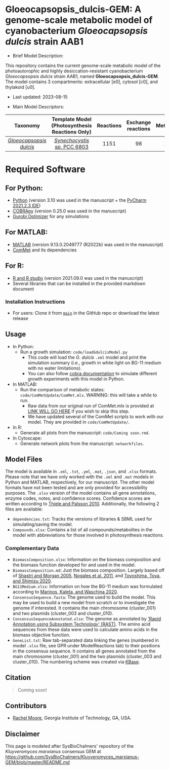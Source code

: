 # Gloeocapsopsis_dulcis-GEM: A genome-scale metabolic model of cyanobacterium _Gloeocapsopsis dulcis_ strain AAB1

* Brief Model Description:

This repository contains the current genome-scale metabolic model of the photoautorophic and highly desiccation-resistant cyanobacterium _Gloeocapsopsis dulcis_ strain AAB1, named **Gloeocapsopsis_dulcis-GEM**. The model contains 3 compartments: extracellular [e0], cytosol [c0], and thylakoid [u0]. 
* Last updated: 2023-08-15

* Main Model Descriptors:

|Taxonomy | Template Model <br />(Photosynthesis Reactions Only) | Reactions |Exchange reactions| Metabolites| Genes |
|:-------:|:--------------:|:---------:|:----------:|:-----:|:-----:|
|[_Gloeocapsopsis dulcis_](https://www.frontiersin.org/articles/10.3389/fmicb.2021.671742/full)|[_Synechocystis sp._ PCC 6803](https://link.springer.com/article/10.1007/s11120-019-00678-x)|1151|98|1198|895|

# Required Software
## For Python:
* [Python](https://www.python.org/downloads/) (version 3.10 was used in the manuscript + the [PyCharm 2021.2.3 IDE](https://www.jetbrains.com/pycharm/))
* [COBRApy](https://github.com/opencobra/cobrapy) (version 0.25.0 was used in the manuscript)
* [Gurobi Optimizer](http://www.gurobi.com/registration/download-reg) for any simulations

## For MATLAB:
* [MATLAB](https://www.mathworks.com/products/matlab.html) (version 9.13.0.2049777 (R2022b) was used in the manuscript)
* [ComMet](https://github.com/chaitrasarathy/ComMet) and its dependencies

## For R:
* [R and R studio](https://www.r-project.org/) (version 2021.09.0 was used in the manuscript)
* Several libraries that can be installed in the provided markdown document

### Installation Instructions
* For users: Clone it from [`main`](https://github.gatech.edu/PXL/Gloeocapsopsis_dulcis-GEM/tree/main) in the GitHub repo or download the latest release

## Usage

* In Python:
  * Run a growth simulation: `code/loadGdulcisModel.py`
    * This code will load the _G. dulcis_ `.xml` model and print the simulation summary (i.e., growth in white light on BG-11 medium with no water limitations). 
    * You can also follow [cobra documentation](https://cobrapy.readthedocs.io/en/latest/index.html) to simulate different growth experiments with this model in Python.
* In MATLAB:
  * Run the comparison of metabolic states: `code/ComMetUpdate/ComMet.mlx`. WARNING: this will take a while to run.
    * Raw data from our original run of ComMet.mlx is provided at [LINK WILL GO HERE]() if you wish to skip this step.
    * We have updated several of the ComMet scripts to work with our model. They are provided in `code/ComMetUpdate/`.
* In R:
  * Generate all plots from the manuscript: `code/Coming soon.rmd`.
* In Cytoscape:
  * Generate network plots from the manuscript: `networkfiles`.


## Model Files

The model is available in `.xml`, `.txt`, `.yml`, `.mat`, `.json`, and `.xlsx` formats. Please note that we have only worked with the `.xml` and `.mat` models in Python and MATLAB, respectively, for our manuscript. The other model formats have not been tested and are only provided for accessibility purposes.  The `.xlsx` version of the model contains all gene annotations, enzyme codes, notes, and confidence scores. Confidence scores are written according to [Thiele and Palsson 2010](https://www.nature.com/articles/nprot.2009.203). Additionally, the following 2 files are available:
* `dependencies.txt`: Tracks the versions of libraries & SBML used for simulating/saving the model.
* `Compounds.xlsx`: Contains a list of all compounds/metabolites in the model with abbreviations for those involved in photosynthesis reactions.

### Complementary Data

* `BiomassComposition.xlsx`: Information on the biomass composition and the biomass function developed for and used in the model.
* `BiomassComposition.md`: Just the biomass composition. Largely based off of [Shastri and Morgan 2005](https://aiche.onlinelibrary.wiley.com/doi/abs/10.1021/bp050246d), [Nogales et al. 2011](https://www.pnas.org/doi/full/10.1073/pnas.1117907109), and [Toyoshima, Toya, and Shimizu 2020](https://link.springer.com/article/10.1007/s11120-019-00678-x).
* `BG11Medium.xlsx`: Information on how the BG-11 medium was formulated according to [Marinos, Kaleta, and Waschina 2020](https://journals.plos.org/plosone/article/authors?id=10.1371/journal.pone.0236890). 
* `ConsensusSequence.fasta`: The genome used to build the model. This may be used to build a new model from scratch or to investigate the genome if interested. It contains the main chromosome (cluster_001) and two plasmids (cluster_003 and cluster_010).
* `ConsensusSequenceAnnotated.xlsx`: The genome as annotated by ['Rapid Annotation using Subsystem Technology' (RAST)](https://rast.nmpdr.org/rast.cgi). The amino acid sequences from these data were used to calculate amino acids in the biomass objective function.
* `GeneList.txt`: Raw tab-separated data linking the genes (numbered in model `.xlsx` file, see GPR under ModelReactions tab) to their positions in the consensus sequence. It contains all genes annotated from the main chromosome (cluster_001) and the two plasmids (cluster_003 and cluster_010). The numbering scheme was created via [KBase](https://www.kbase.us/). 


## Citation

>Coming soon!

## Contributors

* [Rachel Moore](https://www.pxl.earth/people), Georgia Institute of Technology, GA, USA.

## Disclaimer
This page is modeled after SysBioChalmers' repository of the _Kluyveromyces marxianus_ consensus GEM at https://github.com/SysBioChalmers/Kluyveromyces_marxianus-GEM/blob/master/README.md
